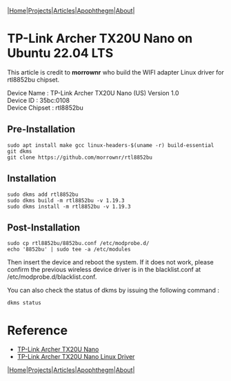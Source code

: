 |[Home](/README.md)|[Projects](/projects.md)|[Articles](/articles.md)|[Apophthegm](/apophthegm.md)|[About](/about.md)|

# TP-Link Archer TX20U Nano on Ubuntu 22.04 LTS

This article is credit to __morrownr__ who build the WIFI adapter Linux driver for rtl8852bu chipset.

Device Name : TP-Link Archer TX20U Nano (US) Version 1.0  
Device ID : 35bc:0108  
Device Chipset : rtl8852bu  

## Pre-Installation

```
sudo apt install make gcc linux-headers-$(uname -r) build-essential git dkms
git clone https://github.com/morrownr/rtl8852bu
```

## Installation

```
sudo dkms add rtl8852bu
sudo dkms build -m rtl8852bu -v 1.19.3
sudo dkms install -m rtl8852bu -v 1.19.3
```

## Post-Installation

```
sudo cp rtl8852bu/8852bu.conf /etc/modprobe.d/
echo '8852bu' | sudo tee -a /etc/modules
```

Then insert the device and reboot the system.  If it does not work, please confirm the previous wireless device driver is in the blacklist.conf at /etc/modprobe.d/blacklist.conf.

You can also check the status of dkms by issuing the following command :

```
dkms status
```

# Reference 

- [TP-Link Archer TX20U Nano](https://www.tp-link.com/hk/home-networking/adapter/archer-tx20u-nano/)  
- [TP-Link Archer TX20U Nano Linux Driver](https://github.com/morrownr/rtl8852bu)

|[Home](/README.md)|[Projects](/projects.md)|[Articles](/articles.md)|[Apophthegm](/apophthegm.md)|[About](/about.md)|
